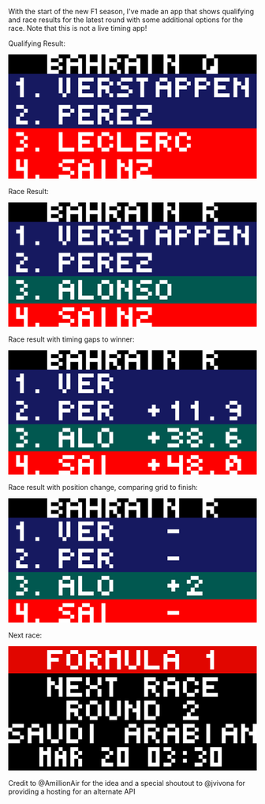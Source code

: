 With the start of the new F1 season, I've made an app that shows qualifying and race results for the latest round with some additional options for the race. Note that this is not a live timing app!

Qualifying Result:

![](f1_results_q.gif)

Race Result:

![](f1_results_driver.gif)

Race result with timing gaps to winner:

![](f1_results_gap.gif)

Race result with position change, comparing grid to finish:

![](f1_results_grid.gif)

Next race:

![](f1_results_next.gif)

Credit to @AmillionAir for the idea and a special shoutout to @jvivona for providing a hosting for an alternate API
